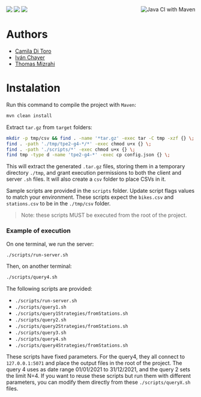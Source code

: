 
<div style="display: flex; justify-content: space-between;">
  <div>
    <img src="https://img.shields.io/badge/java-%23ED8B00.svg?style=for-the-badge&logo=openjdk&logoColor=white">
    <img src="https://img.shields.io/badge/Apache%20Maven-C71A36?style=for-the-badge&logo=Apache%20Maven&logoColor=white">
    <img src="https://img.shields.io/badge/github-%23121011.svg?style=for-the-badge&logo=github&logoColor=white">
  </div>

  <div>
    <img src="https://github.com/ichayer/park-sync-booking/actions/workflows/maven.yml/badge.svg" alt="Java CI with Maven">
  </div>
</div>

# Authors
- [Camila Di Toro](https://github.com/camilaDiToro)
- [Iván Chayer](https://github.com/ichayer)
- [Thomas Mizrahi](https://github.com/ThomasMiz)

# Instalation
Run this command to compile the project with `Maven`:

```bash
mvn clean install
```

Extract `tar.gz` from `target` folders:

```bash
mkdir -p tmp/csv && find . -name '*tar.gz' -exec tar -C tmp -xzf {} \;
find . -path './tmp/tpe2-g4-*/*' -exec chmod u+x {} \;
find . -path './scripts/*' -exec chmod u+x {} \;
find tmp -type d -name 'tpe2-g4-*' -exec cp config.json {} \;
```

This will extract the generated `.tar.gz` files, storing them in a temporary directory `./tmp`, and grant execution permissions to both the client and server `.sh` files. It will also create a `csv` folder to place CSVs in it.

Sample scripts are provided in the `scripts` folder. Update script flags values to match your environment. These scripts expect the `bikes.csv` and `stations.csv` to be in the `./tmp/csv` folder.

> Note: these scripts MUST be executed from the root of the project.

### Example of execution
On one terminal, we run the server:

```bash
./scripts/run-server.sh
```

Then, on another terminal:
```bash
./scripts/query4.sh
```

The following scripts are provided:
- `./scripts/run-server.sh`
- `./scripts/query1.sh`
- `./scripts/query1Strategies/fromStations.sh`
- `./scripts/query2.sh`
- `./scripts/query2Strategies/fromStations.sh`
- `./scripts/query3.sh`
- `./scripts/query4.sh`
- `./scripts/query4Strategies/fromStations.sh`

These scripts have fixed parameters. For the query4, they all connect to `127.0.0.1:5071` and place the output files in the root of the project. The query 4 uses as date range 01/01/2021 to 31/12/2021, and the query 2 sets the limit N=4. If you want to reuse these scripts but run them with different parameters, you can modify them directly from these `./scripts/queryX.sh` files.
